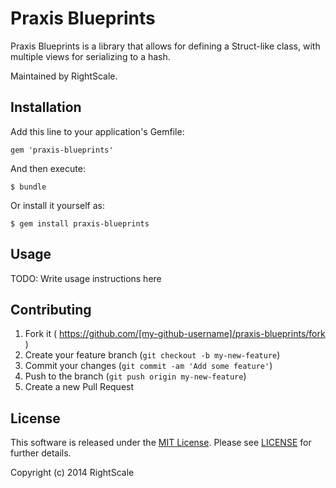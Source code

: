 # Praxis Blueprints

Praxis Blueprints is a library that allows for defining a Struct-like class, with multiple views for serializing to a hash.

Maintained by RightScale.

## Installation

Add this line to your application's Gemfile:

    gem 'praxis-blueprints'

And then execute:

    $ bundle

Or install it yourself as:

    $ gem install praxis-blueprints

## Usage

TODO: Write usage instructions here

## Contributing

1. Fork it ( https://github.com/[my-github-username]/praxis-blueprints/fork )
2. Create your feature branch (`git checkout -b my-new-feature`)
3. Commit your changes (`git commit -am 'Add some feature'`)
4. Push to the branch (`git push origin my-new-feature`)
5. Create a new Pull Request

## License

This software is released under the [MIT License](http://www.opensource.org/licenses/MIT). Please see  [LICENSE](LICENSE) for further details.

Copyright (c) 2014 RightScale
